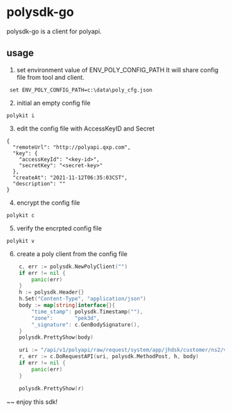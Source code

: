 # polysdk-go

polysdk-go is a client for polyapi.

## usage

1. set environment value of ENV_POLY_CONFIG_PATH
It will share config file from tool and client.
```
 set ENV_POLY_CONFIG_PATH=c:\data\poly_cfg.json
```
2. initial an empty config file
```
polykit i
```
3. edit the config file with AccessKeyID and Secret
```
{
  "remoteUrl": "http://polyapi.qxp.com",
  "key": {
    "accessKeyId": "<key-id>",
    "secretKey": "<secret-key>"
  },
  "createAt": "2021-11-12T06:35:03CST",
  "description": ""
}
```
4. encrypt the config file
```
polykit c
```
5. verify the encrpted config file
```
polykit v
```
6. create a poly client from the config file
```Go
	c, err := polysdk.NewPolyClient("")
	if err != nil {
		panic(err)
	}
	h := polysdk.Header{}
	h.Set("Content-Type", "application/json")
	body := map[string]interface{}{
		"time_stamp": polysdk.Timestamp(""),
		"zone":       "pek3d",
		"_signature": c.GenBodySignature(),
	}
	polysdk.PrettyShow(body)

	uri := "/api/v1/polyapi/raw/request/system/app/jhdsk/customer/ns2/viewVM3"
	r, err := c.DoRequestAPI(uri, polysdk.MethodPost, h, body)
	if err != nil {
		panic(err)
	}

	polysdk.PrettyShow(r)
```

~~ enjoy this sdk!